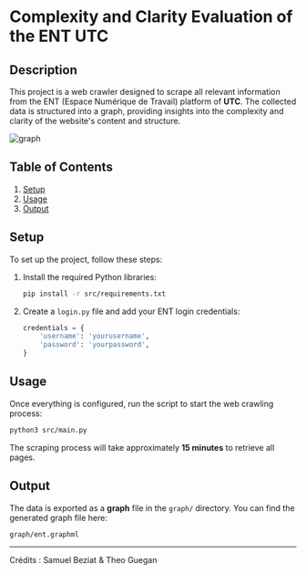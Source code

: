 # **Complexity and Clarity Evaluation of the ENT UTC**

## **Description**
This project is a web crawler designed to scrape all relevant information from the ENT (Espace Numérique de Travail) platform of **UTC**. The collected data is structured into a graph, providing insights into the complexity and clarity of the website's content and structure.

![graph](graph/export/extensions.png)

## **Table of Contents**
1. [Setup](#setup)
2. [Usage](#usage)
3. [Output](#output)

## **Setup**
To set up the project, follow these steps:

1. Install the required Python libraries:
   ```bash
   pip install -r src/requirements.txt
   ```

2. Create a `login.py` file and add your ENT login credentials:
   ```python
   credentials = {
       'username': 'yourusername',
       'password': 'yourpassword',
   }
   ```

## **Usage**
Once everything is configured, run the script to start the web crawling process:

```bash
python3 src/main.py
```

The scraping process will take approximately **15 minutes** to retrieve all pages.

## **Output**
The data is exported as a **graph** file in the `graph/` directory. You can find the generated graph file here:
```
graph/ent.graphml
```

---

Crédits : Samuel Beziat & Theo Guegan

